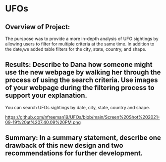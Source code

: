 # UFOs

## Overview of Project:
The purspose was to provide a more in-depth analysis of UFO sightings by allowing users to filter for multiple criteria at the same time. In addition to the date,we added table filters for the city, state, country, and shape.

## Results: Describe to Dana how someone might use the new webpage by walking her through the process of using the search criteria. Use images of your webpage during the filtering process to support your explanation.
You can search UFOs sightings by date, city, state, country and shape. 

https://github.com/nfreeman19/UFOs/blob/main/Screen%20Shot%202021-09-19%20at%207.40.09%20PM.png

## Summary: In a summary statement, describe one drawback of this new design and two recommendations for further development.
